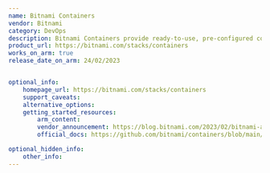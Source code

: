 ```yaml
---
name: Bitnami Containers
vendor: Bitnami
category: DevOps
description: Bitnami Containers provide ready-to-use, pre-configured container images for popular open-source applications and development stacks.
product_url: https://bitnami.com/stacks/containers
works_on_arm: true
release_date_on_arm: 24/02/2023


optional_info:
    homepage_url: https://bitnami.com/stacks/containers
    support_caveats:
    alternative_options:
    getting_started_resources:
        arm_content: 
        vendor_announcement: https://blog.bitnami.com/2023/02/bitnami-arm-containers-available-at.html
        official_docs: https://github.com/bitnami/containers/blob/main/README.md

optional_hidden_info:
    other_info:
---
```

